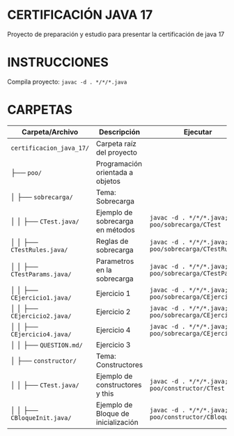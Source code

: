 # CERTIFICACIÓN JAVA 17

Proyecto de preparación y estudio para presentar la certificación de java 17

# INSTRUCCIONES

Compila proyecto:
`
javac -d . */*/*.java
`

# CARPETAS

| Carpeta/Archivo                 | Descripción                               | Ejecutar |
|---------------------------------|-------------------------------------------|-----------------------------------------------------------------|
| `certificacion_java_17/`        | Carpeta raíz del proyecto                 |                                                                 |
| ├── `poo/`                      | Programación orientada a objetos          |                                                                 |
| │   ├── `sobrecarga/`           | Tema: Sobrecarga                          |                                                                 |
| │   │   ├── `CTest.java/`       | Ejemplo de sobrecarga en métodos          | `javac -d . */*/*.java; java poo/sobrecarga/CTest`              |
| │   │   ├── `CTestRules.java/`  | Reglas de sobrecarga                      | `javac -d . */*/*.java; java poo/sobrecarga/CTestRules`         |
| │   │   ├── `CTestParams.java/` | Parametros en la sobrecarga               | `javac -d . */*/*.java; java poo/sobrecarga/CTestParams`        |
| │   │   ├── `CEjercicio1.java/` | Ejercicio 1                               | `javac -d . */*/*.java; java poo/sobrecarga/CEjercicio1`        |
| │   │   ├── `CEjercicio2.java/` | Ejercicio 2                               | `javac -d . */*/*.java; java poo/sobrecarga/CEjercicio2`        |
| │   │   ├── `CEjercicio4.java/` | Ejercicio 4                               | `javac -d . */*/*.java; java poo/sobrecarga/CEjercicio4`        |
| │   │   ├── `QUESTION.md/`      | Ejercicio 3                               |                                                                 |
| │   ├── `constructor/`          | Tema: Constructores                       |                                                                 |
| │   │   ├── `CTest.java/`       | Ejemplo de constructores y this           | `javac -d . */*/*.java; java poo/constructor/CTest`             |
| │   │   ├── `CBloqueInit.java/` | Ejemplo de Bloque de inicialización       | `javac -d . */*/*.java; java poo/constructor/CBloqueInit`       |
